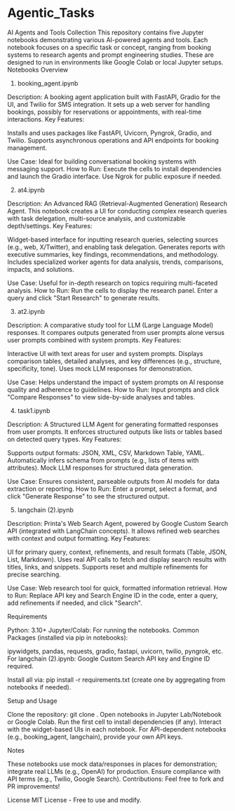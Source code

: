 # Agentic_Tasks
AI Agents and Tools Collection
This repository contains five Jupyter notebooks demonstrating various AI-powered agents and tools. Each notebook focuses on a specific task or concept, ranging from booking systems to research agents and prompt engineering studies. These are designed to run in environments like Google Colab or local Jupyter setups.
Notebooks Overview
1. booking_agent.ipynb

Description: A booking agent application built with FastAPI, Gradio for the UI, and Twilio for SMS integration. It sets up a web server for handling bookings, possibly for reservations or appointments, with real-time interactions.
Key Features:

Installs and uses packages like FastAPI, Uvicorn, Pyngrok, Gradio, and Twilio.
Supports asynchronous operations and API endpoints for booking management.


Use Case: Ideal for building conversational booking systems with messaging support.
How to Run: Execute the cells to install dependencies and launch the Gradio interface. Use Ngrok for public exposure if needed.

2. at4.ipynb

Description: An Advanced RAG (Retrieval-Augmented Generation) Research Agent. This notebook creates a UI for conducting complex research queries with task delegation, multi-source analysis, and customizable depth/settings.
Key Features:

Widget-based interface for inputting research queries, selecting sources (e.g., web, X/Twitter), and enabling task delegation.
Generates reports with executive summaries, key findings, recommendations, and methodology.
Includes specialized worker agents for data analysis, trends, comparisons, impacts, and solutions.


Use Case: Useful for in-depth research on topics requiring multi-faceted analysis.
How to Run: Run the cells to display the research panel. Enter a query and click "Start Research" to generate results.

3. at2.ipynb

Description: A comparative study tool for LLM (Large Language Model) responses. It compares outputs generated from user prompts alone versus user prompts combined with system prompts.
Key Features:

Interactive UI with text areas for user and system prompts.
Displays comparison tables, detailed analyses, and key differences (e.g., structure, specificity, tone).
Uses mock LLM responses for demonstration.


Use Case: Helps understand the impact of system prompts on AI response quality and adherence to guidelines.
How to Run: Input prompts and click "Compare Responses" to view side-by-side analyses and tables.

4. task1.ipynb

Description: A Structured LLM Agent for generating formatted responses from user prompts. It enforces structured outputs like lists or tables based on detected query types.
Key Features:

Supports output formats: JSON, XML, CSV, Markdown Table, YAML.
Automatically infers schema from prompts (e.g., lists of items with attributes).
Mock LLM responses for structured data generation.


Use Case: Ensures consistent, parseable outputs from AI models for data extraction or reporting.
How to Run: Enter a prompt, select a format, and click "Generate Response" to see the structured output.

5. langchain (2).ipynb

Description: Printa's Web Search Agent, powered by Google Custom Search API (integrated with LangChain concepts). It allows refined web searches with context and output formatting.
Key Features:

UI for primary query, context, refinements, and result formats (Table, JSON, List, Markdown).
Uses real API calls to fetch and display search results with titles, links, and snippets.
Supports reset and multiple refinements for precise searching.


Use Case: Web research tool for quick, formatted information retrieval.
How to Run: Replace API key and Search Engine ID in the code, enter a query, add refinements if needed, and click "Search".

Requirements

Python: 3.10+
Jupyter/Colab: For running the notebooks.
Common Packages (installed via pip in notebooks):

ipywidgets, pandas, requests, gradio, fastapi, uvicorn, twilio, pyngrok, etc.
For langchain (2).ipynb: Google Custom Search API key and Engine ID required.


Install all via: pip install -r requirements.txt (create one by aggregating from notebooks if needed).

Setup and Usage

Clone the repository: git clone <repo-url>.
Open notebooks in Jupyter Lab/Notebook or Google Colab.
Run the first cell to install dependencies (if any).
Interact with the widget-based UIs in each notebook.
For API-dependent notebooks (e.g., booking_agent, langchain), provide your own API keys.

Notes

These notebooks use mock data/responses in places for demonstration; integrate real LLMs (e.g., OpenAI) for production.
Ensure compliance with API terms (e.g., Twilio, Google Search).
Contributions: Feel free to fork and PR improvements!

License
MIT License - Free to use and modify.
